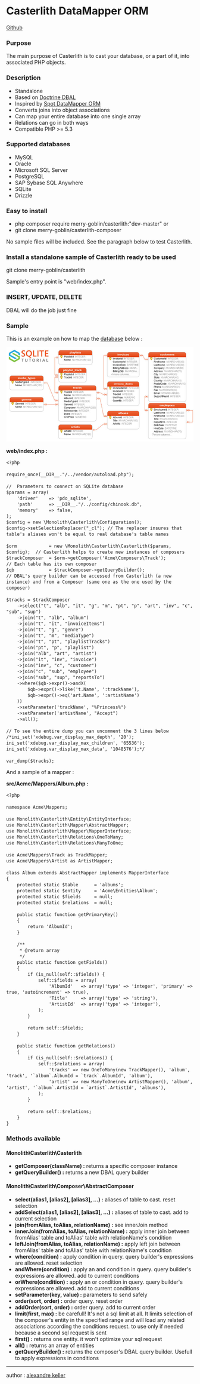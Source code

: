 Casterlith DataMapper ORM
========================

[Github](https://github.com/merry-goblin/casterlith)

### Purpose

The main purpose of Casterlith is to cast your database, or a part of it, into associated PHP objects.

### Description

- Standalone
- Based on [Doctrine DBAL](https://github.com/doctrine/dbal)
- Inspired by [Spot DataMapper ORM](https://github.com/spotorm/spot2)
- Converts joins into object associations
- Can map your entire database into one single array
- Relations can go in both ways
- Compatible PHP >= 5.3 

### Supported databases

- MySQL
- Oracle
- Microsoft SQL Server
- PostgreSQL
- SAP Sybase SQL Anywhere
- SQLite
- Drizzle

### Easy to install

- php composer require merry-goblin/casterlith:"dev-master"
or
- git clone merry-goblin/casterlith-composer

No sample files will be included. 
See the paragraph below to test Casterlith.

### Install a standalone sample of Casterlith ready to be used

git clone merry-goblin/casterlith

Sample's entry point is "web/index.php".

### INSERT, UPDATE, DELETE

DBAL will do the job just fine

### Sample

This is an example on how to map the [database](http://www.sqlitetutorial.net/sqlite-sample-database/) below :

[![chinook](config/sqlite-sample-database-color.jpg)](http://www.sqlitetutorial.net/sqlite-sample-database/)

**web/index.php :**
```
<?php

require_once(__DIR__."/../vendor/autoload.php");

//	Parameters to connect on SQLite database
$params = array(
	'driver'    => 'pdo_sqlite',
	'path'      => __DIR__."/../config/chinook.db",
	'memory'    => false,
);
$config = new \Monolith\Casterlith\Configuration();
$config->setSelectionReplacer("_cl"); // The replacer insures that table's aliases won't be equal to real database's table names

$orm            = new \Monolith\Casterlith\Casterlith($params, $config);  // Casterlith helps to create new instances of composers
$trackComposer  = $orm->getComposer('Acme\Composers\Track');              // Each table has its own composer
$qb             = $trackComposer->getQueryBuilder();                      // DBAL's query builder can be accessed from Casterlith (a new instance) and from a Composer (same one as the one used by the composer)

$tracks = $trackComposer
	->select("t", "alb", "it", "g", "m", "pt", "p", "art", "inv", "c", "sub", "sup")
	->join("t", "alb", "album")
	->join("t", "it", "invoiceItems")
	->join("t", "g", "genre")
	->join("t", "m", "mediaType")
	->join("t", "pt", "playlistTracks")
	->join("pt", "p", "playlist")
	->join("alb", "art", "artist")
	->join("it", "inv", "invoice")
	->join("inv", "c", "customer")
	->join("c", "sub", "employee")
	->join("sub", "sup", "reportsTo")
	->where($qb->expr()->andX(
		$qb->expr()->like('t.Name', ':trackName'),
		$qb->expr()->eq('art.Name', ':artistName')
	))
	->setParameter('trackName', "%Princess%")
	->setParameter('artistName', "Accept")
	->all();

// To see the entire dump you can uncomment the 3 lines below
/*ini_set('xdebug.var_display_max_depth', '20');
ini_set('xdebug.var_display_max_children', '65536');
ini_set('xdebug.var_display_max_data', '1048576');*/

var_dump($tracks);
```

And a sample of a mapper :

**src/Acme/Mappers/Album.php :**
```
<?php

namespace Acme\Mappers;

use Monolith\Casterlith\Entity\EntityInterface;
use Monolith\Casterlith\Mapper\AbstractMapper;
use Monolith\Casterlith\Mapper\MapperInterface;
use Monolith\Casterlith\Relations\OneToMany;
use Monolith\Casterlith\Relations\ManyToOne;

use Acme\Mappers\Track as TrackMapper;
use Acme\Mappers\Artist as ArtistMapper;

class Album extends AbstractMapper implements MapperInterface
{
	protected static $table      = 'albums';
	protected static $entity     = 'Acme\Entities\Album';
	protected static $fields     = null;
	protected static $relations  = null;

	public static function getPrimaryKey()
	{
		return 'AlbumId';
	}

	/**
	 * @return array
	 */
	public static function getFields()
	{
		if (is_null(self::$fields)) {
			self::$fields = array(
				'AlbumId'   => array('type' => 'integer', 'primary' => true, 'autoincrement' => true),
				'Title'     => array('type' => 'string'),
				'ArtistId'  => array('type' => 'integer'),
			);
		}

		return self::$fields;
	}

	public static function getRelations()
	{
		if (is_null(self::$relations)) {
			self::$relations = array(
				'tracks' => new OneToMany(new TrackMapper(), 'album', 'track', '`album`.AlbumId = `track`.AlbumId', 'album'),
				'artist' => new ManyToOne(new ArtistMapper(), 'album', 'artist', '`album`.ArtistId = `artist`.ArtistId', 'albums'),
			);
		}

		return self::$relations;
	}
}
```

### Methods available

#### Monolith\Casterlith\Casterlith

- **getComposer(className) :**                       returns a specific composer instance
- **getQueryBuilder() :**                            returns a new DBAL query builder

#### Monolith\Casterlith\Composer\AbstractComposer

- **select(alias1, [alias2], [alias3], ...) :**      aliases of table to cast. reset selection
- **addSelect(alias1, [alias2], [alias3], ...) :**   aliases of table to cast. add to current selection
- **join(fromAlias, toAlias, relationName) :**       see innerJoin method
- **innerJoin(fromAlias, toAlias, relationName) :**  apply inner join between fromAlias' table and toAlias' table with relationName's condition
- **leftJoin(fromAlias, toAlias, relationName) :**   apply left join between fromAlias' table and toAlias' table with relationName's condition
- **where(condition) :**                             apply condition in query. query builder's expressions are allowed. reset selection
- **andWhere(condition) :**                          apply an and condition in query. query builder's expressions are allowed. add to current conditions
- **orWhere(condition) :**                           apply an or condition in query. query builder's expressions are allowed. add to current conditions
- **setParameter(key, value) :**                     parameters to send safely
- **order(sort, order) :**                           order query. reset order
- **addOrder(sort, order) :**                        order query. add to current order
- **limit(first, max) :**                            be carefull! It's not a sql limit at all. It limits selection of the composer's entity in the specified range and will load any related associations according the conditions request. to use only if needed because a second sql request is sent 
- **first() :**                                      returns one entity. it won't optimize your sql request
- **all() :**                                        returns an array of entities
- **getQueryBuilder() :**                            returns the composer's DBAL query builder. Usefull to apply expressions in conditions

--------------------------

author : [alexandre keller](https://github.com/merry-goblin)
